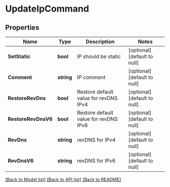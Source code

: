 # UpdateIpCommand

## Properties
Name | Type | Description | Notes
------------ | ------------- | ------------- | -------------
**SetStatic** | **bool** | IP should be static | [optional] [default to null]
**Comment** | **string** | IP comment | [optional] [default to null]
**RestoreRevDns** | **bool** | Restore default value for revDNS IPv4 | [optional] [default to null]
**RestoreRevDnsV6** | **bool** | Restore default value for revDNS IPv6 | [optional] [default to null]
**RevDns** | **string** | revDNS for IPv4 | [optional] [default to null]
**RevDnsV6** | **string** | revDNS for IPv6 | [optional] [default to null]

[[Back to Model list]](../README.md#documentation-for-models) [[Back to API list]](../README.md#documentation-for-api-endpoints) [[Back to README]](../README.md)


